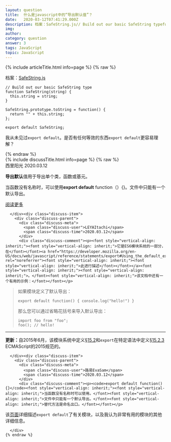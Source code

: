 ```yaml
---
layout: question
title:  什么是javascript中的“导出默认值”？
date:   2020-03-12T07:41:29.000Z
description: 档案：SafeString.js// Build out our basic SafeString typefunction SafeString(...
img: 
author: 
category: question
answer: 3
tags: JavaScript
topic: JavaScript
---
```

<div class="article-root">
  <div class="article">
    {% include articleTitle.html info=page %}
    {% raw %}
    <div class="article-content"><p><font style="vertical-align: inherit;"><font style="vertical-align: inherit;">档案：</font></font><a href="https://github.com/wycats/handlebars.js/blob/583141de7cb61eb70eaa6b33c25f475f3048071b/lib/handlebars/safe-string.js" rel="noreferrer"><font style="vertical-align: inherit;"><font style="vertical-align: inherit;">SafeString.js</font></font></a></p>

<pre><code>// Build out our basic SafeString type<font></font>
function SafeString(string) {<font></font>
  this.string = string;<font></font>
}<font></font>
<font></font>
SafeString.prototype.toString = function() {<font></font>
  return "" + this.string;<font></font>
};<font></font>
<font></font>
export default SafeString;<font></font>
</code></pre>

<p><font style="vertical-align: inherit;"><font style="vertical-align: inherit;">我从未见过</font></font><code>export default</code><font style="vertical-align: inherit;"><font style="vertical-align: inherit;">。</font><font style="vertical-align: inherit;">是否有任何等效的东西</font></font><code>export default</code><font style="vertical-align: inherit;"><font style="vertical-align: inherit;">更容易理解？</font></font></p></div>
    {% endraw %}
  </div>

  <div class="discuss-wrapper">
    {% include discussTitle.html info=page %}
    {% raw %}
    <div class="discuss-item">
        <div class="discuss-parent">
          <div class="discuss-meta">
            <span class="discuss-user">西里阳光</span>
            <span class="discuss-time">2020.03.12</span>
          </div>
          <div class="discuss-comment"><p><strong><font style="vertical-align: inherit;"><font style="vertical-align: inherit;">导出默认</font></font></strong><font style="vertical-align: inherit;"><font style="vertical-align: inherit;">值用于导出单个类，函数或基元。</font></font></p>

<p><strong><font style="vertical-align: inherit;"></font></strong><font style="vertical-align: inherit;"><font style="vertical-align: inherit;">当函数没有名称时，可以使用</font><strong><font style="vertical-align: inherit;">export default</font></strong><font style="vertical-align: inherit;"> function（）{}。</font><font style="vertical-align: inherit;">文件中只能有一个默认导出。</font></font></p>

<p><a href="https://nexladder.com/blog/export-default-in-javascript/" rel="nofollow noreferrer"><font style="vertical-align: inherit;"><font style="vertical-align: inherit;">阅读更多</font></font></a></p></div>
        </div>
        
      </div><div class="discuss-item">
        <div class="discuss-parent">
          <div class="discuss-meta">
            <span class="discuss-user">LEYAItachi</span>
            <span class="discuss-time">2020.03.12</span>
          </div>
          <div class="discuss-comment"><p><font style="vertical-align: inherit;"><font style="vertical-align: inherit;">它是ES6模块系统的一部分，在</font></font><a href="https://developer.mozilla.org/en-US/docs/web/javascript/reference/statements/export#Using_the_default_export" rel="noreferrer"><font style="vertical-align: inherit;"><font style="vertical-align: inherit;">此进行描述</font></font></a><font style="vertical-align: inherit;"><font style="vertical-align: inherit;">。</font><font style="vertical-align: inherit;">该文档中还有一个有用的示例：</font></font></p>

<blockquote>
  <p><font style="vertical-align: inherit;"><font style="vertical-align: inherit;">如果模块定义了默认导出：</font></font></p>

<pre><code>export default function() { console.log("hello!") }
</code></pre>
  
  <p><font style="vertical-align: inherit;"><font style="vertical-align: inherit;">那么您可以通过省略花括号来导入默认导出：</font></font></p>

<pre><code>import foo from "foo";<font></font>
foo(); // hello!<font></font>
</code></pre>
</blockquote>

<hr>

<p><strong><font style="vertical-align: inherit;"><font style="vertical-align: inherit;">更新：</font></font></strong><font style="vertical-align: inherit;"><font style="vertical-align: inherit;">自2015年6月，该模块系统中定义</font></font><a href="https://www.ecma-international.org/ecma-262/6.0/#sec-modules" rel="noreferrer"><font style="vertical-align: inherit;"><font style="vertical-align: inherit;">§15.2</font></font></a><font style="vertical-align: inherit;"><font style="vertical-align: inherit;">和</font></font><code>export</code><font style="vertical-align: inherit;"><font style="vertical-align: inherit;">在特定语法中定义</font></font><a href="https://www.ecma-international.org/ecma-262/6.0/#sec-exports" rel="noreferrer"><font style="vertical-align: inherit;"><font style="vertical-align: inherit;">§15.2.3</font></font></a><font style="vertical-align: inherit;"><font style="vertical-align: inherit;"> ECMAScript的2015规范的。</font></font></p></div>
        </div>
        
      </div><div class="discuss-item">
        <div class="discuss-parent">
          <div class="discuss-meta">
            <span class="discuss-user">路易EvaSam</span>
            <span class="discuss-time">2020.03.12</span>
          </div>
          <div class="discuss-comment"><p><code>export default function(){}</code><font style="vertical-align: inherit;"><font style="vertical-align: inherit;">当函数没有名称时可以使用。</font><font style="vertical-align: inherit;">文件中只能有一个默认导出。</font><font style="vertical-align: inherit;">替代方法是命名出口。</font></font></p>

<p><font style="vertical-align: inherit;"><font style="vertical-align: inherit;">该</font></font><a href="http://www.2ality.com/2014/09/es6-modules-final.html" rel="noreferrer"><font style="vertical-align: inherit;"><font style="vertical-align: inherit;">页面</font></font></a><font style="vertical-align: inherit;"><font style="vertical-align: inherit;">详细描述</font></font><code>export default</code><font style="vertical-align: inherit;"><font style="vertical-align: inherit;">了有关模块，以及我认为非常有用的模块的其他详细信息。</font></font></p></div>
        </div>
        
      </div>
    {% endraw %}
  </div>
<div>
